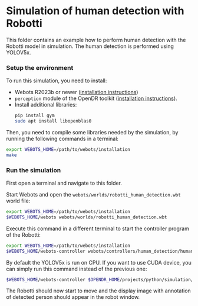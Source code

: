# Simulation of human detection with Robotti

This folder contains an example how to perform human detection with the Robotti model in simulation.
The human detection is performed using YOLOV5x.

### Setup the environment

To run this simulation, you need to install:
- Webots R2023b or newer ([installation instructions](https://cyberbotics.com/doc/guide/installing-webots))
- `perception` module of the OpenDR toolkit ([installation instructions](https://github.com/opendr-eu/opendr/blob/master/docs/reference/installation.md)).
- Install additional libraries:
    ```sh
    pip install gym
    sudo apt install libopenblas0
    ```

Then, you need to compile some libraries needed by the simulation, by running the following commands in a terminal:
```sh
export WEBOTS_HOME=/path/to/webots/installation
make
```

### Run the simulation

First open a terminal and navigate to this folder.

Start Webots and open the `webots/worlds/robotti_human_detection.wbt` world file:
```sh
export WEBOTS_HOME=/path/to/webots/installation
$WEBOTS_HOME/webots webots/worlds/robotti_human_detection.wbt
```

Execute this command in a different terminal to start the controller program of the Robotti:
```sh
export WEBOTS_HOME=/path/to/webots/installation
$WEBOTS_HOME/webots-controller webots/controllers/human_detection/human_detection.py
```

By default the YOLOV5x is run on CPU.
If you want to use CUDA device, you can simply run this command instead of the previous one:
```sh
$WEBOTS_HOME/webots-controller $OPENDR_HOME/projects/python/simulation/robotti_human_detection/controllers/human_detection/human_detection.py --cuda
```

The Robotti should now start to move and the display image with annotation of detected person should appear in the robot window.
